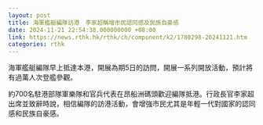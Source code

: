 ```yaml
---
layout: post
title: 海軍艦艇編隊訪港　李家超稱增市民認同感及民族自豪感
date: 2024-11-21 22:54:38.000000000 +08:00
link: https://news.rthk.hk/rthk/ch/component/k2/1780298-20241121.htm
categories: rthk
---
```


海軍艦艇編隊早上抵達本港，開展為期5日的訪問，開展一系列開放活動，預計將有過萬人次登艦參觀。

約700名駐港部隊軍樂隊和官兵代表在昂船洲碼頭歡迎編隊抵港。行政長官李家超出席並致辭時說，相信編隊的訪港活動，會增強市民尤其是年輕一代對國家的認同感和民族自豪感。
